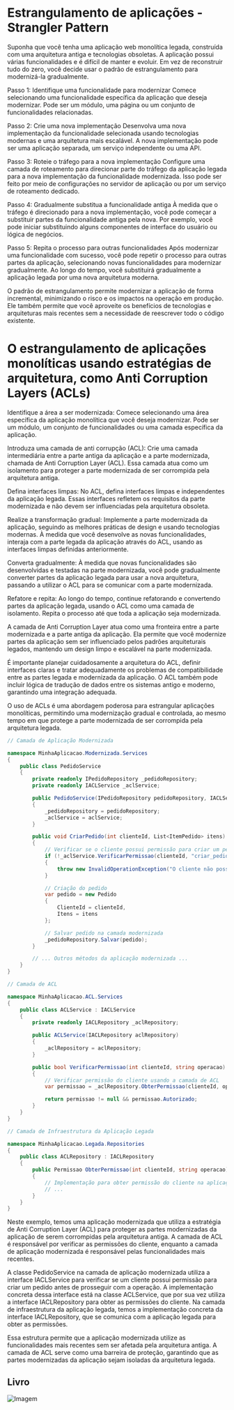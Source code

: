 # Estrangulamento de aplicações - Strangler Pattern

Suponha que você tenha uma aplicação web monolítica legada, construída com uma arquitetura antiga e tecnologias obsoletas. A aplicação possui várias funcionalidades e é difícil de manter e evoluir. Em vez de reconstruir tudo do zero, você decide usar o padrão de estrangulamento para modernizá-la gradualmente.

Passo 1: Identifique uma funcionalidade para modernizar
Comece selecionando uma funcionalidade específica da aplicação que deseja modernizar. Pode ser um módulo, uma página ou um conjunto de funcionalidades relacionadas.

Passo 2: Crie uma nova implementação
Desenvolva uma nova implementação da funcionalidade selecionada usando tecnologias modernas e uma arquitetura mais escalável. A nova implementação pode ser uma aplicação separada, um serviço independente ou uma API.

Passo 3: Roteie o tráfego para a nova implementação
Configure uma camada de roteamento para direcionar parte do tráfego da aplicação legada para a nova implementação da funcionalidade modernizada. Isso pode ser feito por meio de configurações no servidor de aplicação ou por um serviço de roteamento dedicado.

Passo 4: Gradualmente substitua a funcionalidade antiga
À medida que o tráfego é direcionado para a nova implementação, você pode começar a substituir partes da funcionalidade antiga pela nova. Por exemplo, você pode iniciar substituindo alguns componentes de interface do usuário ou lógica de negócios.

Passo 5: Repita o processo para outras funcionalidades
Após modernizar uma funcionalidade com sucesso, você pode repetir o processo para outras partes da aplicação, selecionando novas funcionalidades para modernizar gradualmente. Ao longo do tempo, você substituirá gradualmente a aplicação legada por uma nova arquitetura moderna.

O padrão de estrangulamento permite modernizar a aplicação de forma incremental, minimizando o risco e os impactos na operação em produção. Ele também permite que você aproveite os benefícios de tecnologias e arquiteturas mais recentes sem a necessidade de reescrever todo o código existente.

# O estrangulamento de aplicações monolíticas usando estratégias de arquitetura, como Anti Corruption Layers (ACLs)
Identifique a área a ser modernizada: Comece selecionando uma área específica da aplicação monolítica que você deseja modernizar. Pode ser um módulo, um conjunto de funcionalidades ou uma camada específica da aplicação.

Introduza uma camada de anti corrupção (ACL): Crie uma camada intermediária entre a parte antiga da aplicação e a parte modernizada, chamada de Anti Corruption Layer (ACL). Essa camada atua como um isolamento para proteger a parte modernizada de ser corrompida pela arquitetura antiga.

Defina interfaces limpas: No ACL, defina interfaces limpas e independentes da aplicação legada. Essas interfaces refletem os requisitos da parte modernizada e não devem ser influenciadas pela arquitetura obsoleta.

Realize a transformação gradual: Implemente a parte modernizada da aplicação, seguindo as melhores práticas de design e usando tecnologias modernas. À medida que você desenvolve as novas funcionalidades, interaja com a parte legada da aplicação através do ACL, usando as interfaces limpas definidas anteriormente.

Converta gradualmente: À medida que novas funcionalidades são desenvolvidas e testadas na parte modernizada, você pode gradualmente converter partes da aplicação legada para usar a nova arquitetura, passando a utilizar o ACL para se comunicar com a parte modernizada.

Refatore e repita: Ao longo do tempo, continue refatorando e convertendo partes da aplicação legada, usando o ACL como uma camada de isolamento. Repita o processo até que toda a aplicação seja modernizada.

A camada de Anti Corruption Layer atua como uma fronteira entre a parte modernizada e a parte antiga da aplicação. Ela permite que você modernize partes da aplicação sem ser influenciado pelos padrões arquiteturais legados, mantendo um design limpo e escalável na parte modernizada.

É importante planejar cuidadosamente a arquitetura do ACL, definir interfaces claras e tratar adequadamente os problemas de compatibilidade entre as partes legada e modernizada da aplicação. O ACL também pode incluir lógica de tradução de dados entre os sistemas antigo e moderno, garantindo uma integração adequada.

O uso de ACLs é uma abordagem poderosa para estrangular aplicações monolíticas, permitindo uma modernização gradual e controlada, ao mesmo tempo em que protege a parte modernizada de ser corrompida pela arquitetura legada.

```csharp
// Camada de Aplicação Modernizada

namespace MinhaAplicacao.Modernizada.Services
{
    public class PedidoService
    {
        private readonly IPedidoRepository _pedidoRepository;
        private readonly IACLService _aclService;

        public PedidoService(IPedidoRepository pedidoRepository, IACLService aclService)
        {
            _pedidoRepository = pedidoRepository;
            _aclService = aclService;
        }

        public void CriarPedido(int clienteId, List<ItemPedido> itens)
        {
            // Verificar se o cliente possui permissão para criar um pedido
            if (!_aclService.VerificarPermissao(clienteId, "criar_pedido"))
            {
                throw new InvalidOperationException("O cliente não possui permissão para criar pedidos.");
            }

            // Criação do pedido
            var pedido = new Pedido
            {
                ClienteId = clienteId,
                Itens = itens
            };

            // Salvar pedido na camada modernizada
            _pedidoRepository.Salvar(pedido);
        }

        // ... Outros métodos da aplicação modernizada ...
    }
}

// Camada de ACL

namespace MinhaAplicacao.ACL.Services
{
    public class ACLService : IACLService
    {
        private readonly IACLRepository _aclRepository;

        public ACLService(IACLRepository aclRepository)
        {
            _aclRepository = aclRepository;
        }

        public bool VerificarPermissao(int clienteId, string operacao)
        {
            // Verificar permissão do cliente usando a camada de ACL
            var permissao = _aclRepository.ObterPermissao(clienteId, operacao);

            return permissao != null && permissao.Autorizado;
        }
    }
}

// Camada de Infraestrutura da Aplicação Legada

namespace MinhaAplicacao.Legada.Repositories
{
    public class ACLRepository : IACLRepository
    {
        public Permissao ObterPermissao(int clienteId, string operacao)
        {
            // Implementação para obter permissão do cliente na aplicação legada
            // ...
        }
    }
}
```

Neste exemplo, temos uma aplicação modernizada que utiliza a estratégia de Anti Corruption Layer (ACL) para proteger as partes modernizadas da aplicação de serem corrompidas pela arquitetura antiga. A camada de ACL é responsável por verificar as permissões do cliente, enquanto a camada de aplicação modernizada é responsável pelas funcionalidades mais recentes.

A classe PedidoService na camada de aplicação modernizada utiliza a interface IACLService para verificar se um cliente possui permissão para criar um pedido antes de prosseguir com a operação. A implementação concreta dessa interface está na classe ACLService, que por sua vez utiliza a interface IACLRepository para obter as permissões do cliente. Na camada de infraestrutura da aplicação legada, temos a implementação concreta da interface IACLRepository, que se comunica com a aplicação legada para obter as permissões.

Essa estrutura permite que a aplicação modernizada utilize as funcionalidades mais recentes sem ser afetada pela arquitetura antiga. A camada de ACL serve como uma barreira de proteção, garantindo que as partes modernizadas da aplicação sejam isoladas da arquitetura legada.

## Livro
![Imagem](https://m.media-amazon.com/images/I/61aFldsgAmL._SY425_.jpg)
